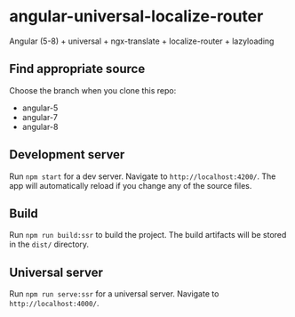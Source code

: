 # angular-universal-localize-router

Angular (5-8) + universal + ngx-translate + localize-router + lazyloading

## Find appropriate source

Choose the branch when you clone this repo:
* angular-5
* angular-7
* angular-8

## Development server

Run `npm start` for a dev server. Navigate to `http://localhost:4200/`. The app will automatically reload if you change any of the source files.

## Build

Run `npm run build:ssr` to build the project. The build artifacts will be stored in the `dist/` directory.

## Universal server

Run `npm run serve:ssr` for a universal server. Navigate to `http://localhost:4000/`.
